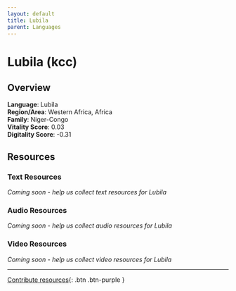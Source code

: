 ```yaml
---
layout: default
title: Lubila
parent: Languages
---
```


# Lubila (kcc)

## Overview

**Language**: Lubila  
**Region/Area**: Western Africa, Africa  
**Family**: Niger-Congo  
**Vitality Score**: 0.03  
**Digitality Score**: -0.31  

## Resources

### Text Resources
*Coming soon - help us collect text resources for Lubila*

### Audio Resources
*Coming soon - help us collect audio resources for Lubila*

### Video Resources
*Coming soon - help us collect video resources for Lubila*

---

[Contribute resources](https://fairtrain.github.io/){: .btn .btn-purple }
